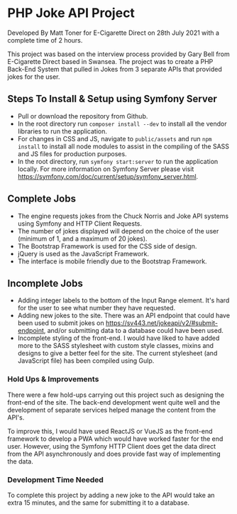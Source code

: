 # PHP Joke API Project
Developed By Matt Toner for E-Cigarette Direct on 28th July 2021 with a complete time of 2 hours.

This project was based on the interview process provided by Gary Bell from E-Cigarette Direct based in Swansea. The 
project was to create a PHP Back-End System that pulled in Jokes from 3 separate APIs that provided jokes for the user.

## Steps To Install & Setup using Symfony Server
* Pull or download the repository from Github.
* In the root directory run `composer install --dev` to install all the vendor libraries to run the application.
* For changes in CSS and JS, navigate to `public/assets` and run `npm install` to install all node modules to assist in 
  the compiling of the SASS and JS files for production purposes.
* In the root directory, run `symfony start:server` to run the application locally. For more information on Symfony 
  Server please visit https://symfony.com/doc/current/setup/symfony_server.html.

## Complete Jobs
* The engine requests jokes from the Chuck Norris and Joke API systems using Symfony and HTTP Client Requests.
* The number of jokes displayed will depend on the choice of the user (minimum of 1, and a maximum of 20 jokes).
* The Bootstrap Framework is used for the CSS side of design.
* jQuery is used as the JavaScript Framework.
* The interface is mobile friendly due to the Bootstrap Framework.

## Incomplete Jobs
* Adding integer labels to the bottom of the Input Range element. It's hard for the user to see what number they have 
  requested.
* Adding new jokes to the site. There was an API endpoint that could have been used to submit jokes on 
  https://sv443.net/jokeapi/v2/#submit-endpoint, and/or submitting data to a database could have been used.
* Incomplete styling of the front-end. I would have liked to have added more to the SASS stylesheet with custom style 
  classes, mixins and designs to give a better feel for the site. The current stylesheet (and JavaScript file) has been 
  compiled using Gulp.

### Hold Ups & Improvements
There were a few hold-ups carrying out this project such as designing the front-end of the site. The back-end 
development went quite well and the development of separate services helped manage the content from the API's.

To improve this, I would have used ReactJS or VueJS as the front-end framework to develop a PWA which would have worked 
faster for the end user. However, using the Symfony HTTP Client does get the data direct from the API asynchronously and 
does provide fast way of implementing the data.

### Development Time Needed
To complete this project by adding a new joke to the API would take an extra 15 minutes, and the same for submitting it 
to a database. 
